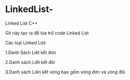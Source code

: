 # LinkedList-
Linked List C++

Git này tạo ra để lưa trữ code Linked List 

Các loại Linked List:

1.Danh Sách Liêt kết đơn

2.Danh sách Liết kết đôi

3.Danh sách Liên kết vòng bao gồm vòng đơn và vòng đôi
